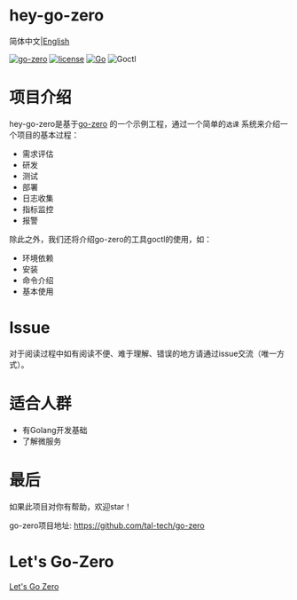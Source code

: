 # hey-go-zero
简体中文|[English](./readme_en.md)

[![go-zero](https://img.shields.io/badge/Github-go--zero-brightgreen?logo=github)](https://github.com/tal-tech/go-zero)
[![license](https://img.shields.io/badge/License-Apache-blue?logo=apache)](https://github.com/songmeizi/hey-go-zero/blob/master/LICENSE)
[![Go](https://github.com/songmeizi/hey-go-zero/workflows/Go/badge.svg)](https://github.com/songmeizi/hey-go-zero/actions)
![Goctl](https://img.shields.io/badge/Goctl-V20201125-red)

# 项目介绍
hey-go-zero是基于[go-zero](https://github.com/tal-tech/go-zero) 的一个示例工程，通过一个简单的`选课`
系统来介绍一个项目的基本过程：
* 需求评估
* 研发
* 测试
* 部署
* 日志收集
* 指标监控
* 报警

除此之外，我们还将介绍go-zero的工具goctl的使用，如：
* 环境依赖
* 安装
* 命令介绍
* 基本使用

# Issue
对于阅读过程中如有阅读不便、难于理解、错误的地方请通过issue交流（唯一方式）。

# 适合人群
* 有Golang开发基础
* 了解微服务

# 最后
如果此项目对你有帮助，欢迎star！

go-zero项目地址: https://github.com/tal-tech/go-zero

# Let's Go-Zero
[Let's Go Zero](./doc/index.md)